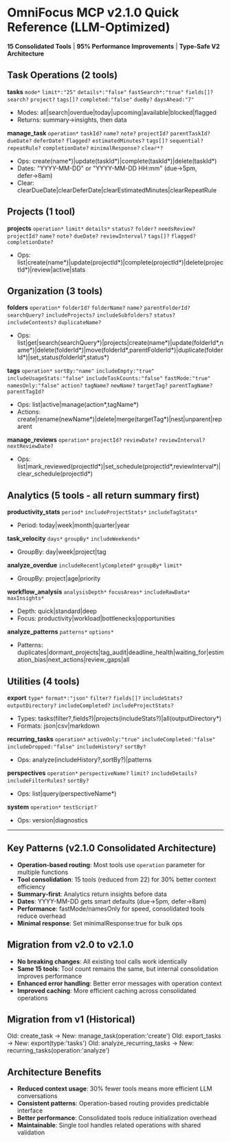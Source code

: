 # OmniFocus MCP v2.1.0 Quick Reference (LLM-Optimized)

**15 Consolidated Tools** | **95% Performance Improvements** | **Type-Safe V2 Architecture**

## Task Operations (2 tools)

**tasks** `mode*` `limit*:"25"` `details*:"false"` `fastSearch*:"true"` `fields[]?` `search?` `project?` `tags[]?` `completed:"false"` `dueBy?` `daysAhead:"7"`
- Modes: all|search|overdue|today|upcoming|available|blocked|flagged
- Returns: summary→insights, then data

**manage_task** `operation*` `taskId?` `name?` `note?` `projectId?` `parentTaskId?` `dueDate?` `deferDate?` `flagged?` `estimatedMinutes?` `tags[]?` `sequential?` `repeatRule?` `completionDate?` `minimalResponse?` `clear*?`
- Ops: create(name*)|update(taskId*)|complete(taskId*)|delete(taskId*)
- Dates: "YYYY-MM-DD" or "YYYY-MM-DD HH:mm" (due→5pm, defer→8am)
- Clear: clearDueDate|clearDeferDate|clearEstimatedMinutes|clearRepeatRule

## Projects (1 tool)

**projects** `operation*` `limit*` `details*` `status?` `folder?` `needsReview?` `projectId?` `name?` `note?` `dueDate?` `reviewInterval?` `tags[]?` `flagged?` `completionDate?`
- Ops: list|create(name*)|update(projectId*)|complete(projectId*)|delete(projectId*)|review|active|stats

## Organization (3 tools)

**folders** `operation*` `folderId?` `folderName?` `name?` `parentFolderId?` `searchQuery?` `includeProjects?` `includeSubfolders?` `status?` `includeContents?` `duplicateName?`
- Ops: list|get|search(searchQuery*)|projects|create(name*)|update(folderId*,name*)|delete(folderId*)|move(folderId*,parentFolderId*)|duplicate(folderId*)|set_status(folderId*,status*)

**tags** `operation*` `sortBy:"name"` `includeEmpty:"true"` `includeUsageStats:"false"` `includeTaskCounts:"false"` `fastMode:"true"` `namesOnly:"false"` `action?` `tagName?` `newName?` `targetTag?` `parentTagName?` `parentTagId?`
- Ops: list|active|manage(action*,tagName*)
- Actions: create|rename(newName*)|delete|merge(targetTag*)|nest|unparent|reparent

**manage_reviews** `operation*` `projectId?` `reviewDate?` `reviewInterval?` `nextReviewDate?`
- Ops: list|mark_reviewed(projectId*)|set_schedule(projectId*,reviewInterval*)|clear_schedule(projectId*)

## Analytics (5 tools - all return summary first)

**productivity_stats** `period*` `includeProjectStats*` `includeTagStats*`
- Period: today|week|month|quarter|year

**task_velocity** `days*` `groupBy*` `includeWeekends*`
- GroupBy: day|week|project|tag

**analyze_overdue** `includeRecentlyCompleted*` `groupBy*` `limit*`
- GroupBy: project|age|priority

**workflow_analysis** `analysisDepth*` `focusAreas*` `includeRawData*` `maxInsights*`
- Depth: quick|standard|deep
- Focus: productivity|workload|bottlenecks|opportunities

**analyze_patterns** `patterns*` `options*`
- Patterns: duplicates|dormant_projects|tag_audit|deadline_health|waiting_for|estimation_bias|next_actions|review_gaps|all

## Utilities (4 tools)

**export** `type*` `format*:"json"` `filter?` `fields[]?` `includeStats?` `outputDirectory?` `includeCompleted?` `includeProjectStats?`
- Types: tasks(filter?,fields?)|projects(includeStats?)|all(outputDirectory*)
- Formats: json|csv|markdown

**recurring_tasks** `operation*` `activeOnly:"true"` `includeCompleted:"false"` `includeDropped:"false"` `includeHistory?` `sortBy?`
- Ops: analyze(includeHistory?,sortBy?)|patterns

**perspectives** `operation*` `perspectiveName?` `limit?` `includeDetails?` `includeFilterRules?` `sortBy?`
- Ops: list|query(perspectiveName*)

**system** `operation*` `testScript?`
- Ops: version|diagnostics

---

## Key Patterns (v2.1.0 Consolidated Architecture)

- **Operation-based routing**: Most tools use `operation` parameter for multiple functions
- **Tool consolidation**: 15 tools (reduced from 22) for 30% better context efficiency
- **Summary-first**: Analytics return insights before data
- **Dates**: YYYY-MM-DD gets smart defaults (due→5pm, defer→8am)  
- **Performance**: fastMode/namesOnly for speed, consolidated tools reduce overhead
- **Minimal response**: Set minimalResponse:true for bulk ops

## Migration from v2.0 to v2.1.0

- **No breaking changes**: All existing tool calls work identically
- **Same 15 tools**: Tool count remains the same, but internal consolidation improves performance
- **Enhanced error handling**: Better error messages with operation context
- **Improved caching**: More efficient caching across consolidated operations

## Migration from v1 (Historical)

Old: create_task → New: manage_task(operation:'create')
Old: export_tasks → New: export(type:'tasks')
Old: analyze_recurring_tasks → New: recurring_tasks(operation:'analyze')

## Architecture Benefits

- **Reduced context usage**: 30% fewer tools means more efficient LLM conversations
- **Consistent patterns**: Operation-based routing provides predictable interface
- **Better performance**: Consolidated tools reduce initialization overhead
- **Maintainable**: Single tool handles related operations with shared validation